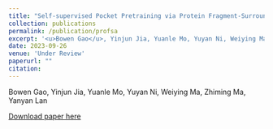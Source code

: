 ```yaml
---
title: "Self-supervised Pocket Pretraining via Protein Fragment-Surroundings Alignment"
collection: publications
permalink: /publication/profsa
excerpt: '<u>Bowen Gao</u>, Yinjun Jia, Yuanle Mo, Yuyan Ni, Weiying Ma, Zhiming Ma, Yanyan Lan'
date: 2023-09-26
venue: 'Under Review'
paperurl: ""
citation: 
---
```


Bowen Gao, Yinjun Jia, Yuanle Mo, Yuyan Ni, Weiying Ma, Zhiming Ma, Yanyan Lan

<!-- Generating desirable molecular structures in 3D is a fundamental problem for drug discovery. Despite the considerable progress we have achieved, existing methods usually generate molecules in atom resolution and ignore intrinsic local structures such as rings, which leads to poor quality in generated structures, especially when generating large molecules. Fragment-based molecule generation is a promising strategy, however, it is nontrivial to be adapted for 3D non-autoregressive generations because of the combinational optimization problems. In this paper, we utilize a coarse-to-fine strategy to tackle this problem, in which a Hierarchical Diffusion-based model (i.e.~HierDiff) is proposed to preserve the validity of local segments without relying on autoregressive modeling. Specifically, HierDiff first generates coarse-grained molecule geometries via an equivariant diffusion process, where each coarse-grained node reflects a fragment in a molecule. Then the coarse-grained nodes are decoded into fine-grained fragments by a message-passing process and a newly designed iterative refined sampling module. Lastly, the fine-grained fragments are then assembled to derive a complete atomic molecular structure. Extensive experiments demonstrate that HierDiff consistently improves the quality of molecule generation over existing methods -->

[Download paper here](https://arxiv.org/pdf/2310.07229.pdf)

